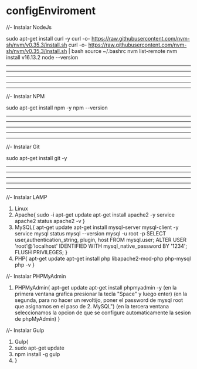 # configEnviroment
//- Instalar NodeJs

sudo apt-get install curl -y
curl -o- https://raw.githubusercontent.com/nvm-sh/nvm/v0.35.3/install.sh
curl -o- https://raw.githubusercontent.com/nvm-sh/nvm/v0.35.3/install.sh | bash
source ~/.bashrc
nvm list-remote
nvm install v16.13.2
node --version

--------------------
--------------------
--------------------
--------------------
--------------------

//- Instalar NPM

sudo apt-get install npm -y
npm --version

--------------------
--------------------
--------------------
--------------------
--------------------

//- Instalar Git

sudo apt-get install git -y

--------------------
--------------------
--------------------
--------------------
--------------------

//- Instalar LAMP

1. Linux
2. Apache{
	sudo -i
	apt-get update
	apt-get install apache2 -y
	service apache2 status
	apache2 -v
}
3. MySQL{
	apt-get update
	apt-get install mysql-server mysql-client -y
	service mysql status
	mysql --version
	mysql -u root -p
	SELECT user,authentication_string, plugin, host FROM mysql.user;
	ALTER USER  'root'@'localhost' IDENTIFIED WITH mysql_native_password BY '1234';
	FLUSH PRIVILEGES;
}
4. PHP{
	apt-get update
	apt-get install php libapache2-mod-php php-mysql
	php -v
}

//- Instalar PHPMyAdmin

1. PHPMyAdmin{
	apt-get update
	apt-get install phpmyadmin -y
	(en la primera ventana grafica presionar la tecla "Space" y luego enter)
	(en la segunda, para no hacer un revoltijo, poner el password de mysql root que asignamos en el paso de 2. MySQL")
	(en la tercera ventana seleccionamos la opcion de que se configure automaticamente la sesion de phpMyAdmin)
}

//- Instalar Gulp

1. Gulp{
2. 	sudo apt-get update
3. 	npm install -g gulp
4. }
